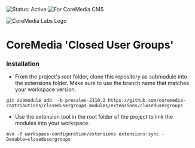 ![Status: Active](https://documentation.coremedia.com/badges/badge_status_active.png "Status: Active")
![For CoreMedia CMS](https://documentation.coremedia.com/badges/badge_coremedia_cms.png "For CoreMedia CMS")

![CoreMedia Labs Logo](https://documentation.coremedia.com/badges/banner_coremedia_labs_wide.png "CoreMedia Labs Logo Title Text")


# CoreMedia 'Closed User Groups'


### Installation

- From the project's root folder, clone this repository as submodule into the extensions folder. Make sure to use the branch name that matches your workspace version. 
```
git submodule add  -b presales-2110.2 https://github.com/coremedia-contributions/closedusergroups modules/extensions/closedusergroups
```

- Use the extension tool in the root folder of the project to link the modules into your workspace.
 ```
mvn -f workspace-configuration/extensions extensions:sync -Denable=closedusergroups
```


